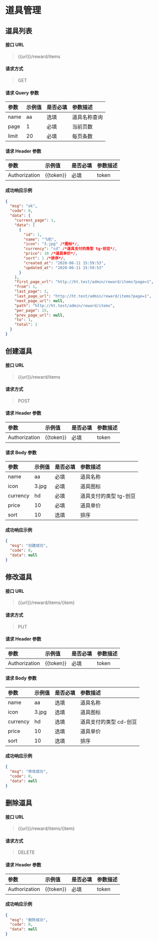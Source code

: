# 道具管理

## 道具列表

#### 接口 URL

> {{url}}/reward/items

#### 请求方式

> GET

#### 请求 Query 参数

| 参数  | 示例值 | 是否必填 | 参数描述     |
| :---- | :----- | :------- | :----------- |
| name  | aa     | 选填     | 道具名称查询 |
| page  | 1      | 必填     | 当前页数     |
| limit | 20     | 必填     | 每页条数     |

#### 请求 Header 参数

| 参数          | 示例值    | 是否必填 | 参数描述 |
| :------------ | :-------- | :------- | :------- |
| Authorization | {{token}} | 必填     | token    |

#### 成功响应示例

```json
{
  "msg": "ok",
  "code": 0,
  "data": {
    "current_page": 1,
    "data": [
      {
        "id": 1,
        "name": "飞机",
        "icon": "3.jpg" /*图标*/,
        "currency": "cd" /*道具支付的类型 tg-创豆*/,
        "price": 10 /*道具单价*/,
        "sort": 1 /*排序*/,
        "created_at": "2020-06-11 15:59:53",
        "updated_at": "2020-06-11 15:59:53"
      }
    ],
    "first_page_url": "http://ht.test/admin/reward/items?page=1",
    "from": 1,
    "last_page": 1,
    "last_page_url": "http://ht.test/admin/reward/items?page=1",
    "next_page_url": null,
    "path": "http://ht.test/admin/reward/items",
    "per_page": 15,
    "prev_page_url": null,
    "to": 1,
    "total": 1
  }
}
```

## 创建道具

#### 接口 URL

> {{url}}/reward/items

#### 请求方式

> POST

#### 请求 Header 参数

| 参数          | 示例值    | 是否必填 | 参数描述 |
| :------------ | :-------- | :------- | :------- |
| Authorization | {{token}} | 必填     | token    |

#### 请求 Body 参数

| 参数     | 示例值 | 是否必填 | 参数描述               |
| :------- | :----- | :------- | :--------------------- |
| name     | aa     | 必填     | 道具名称               |
| icon     | 3.jpg  | 必填     | 道具图标               |
| currency | hd     | 必填     | 道具支付的类型 tg-创豆 |
| price    | 10     | 必填     | 道具单价               |
| sort     | 10     | 选填     | 排序                   |

#### 成功响应示例

```json
{
  "msg": "创建成功",
  "code": 0,
  "data": null
}
```

## 修改道具

#### 接口 URL

> {{url}}/reward/items/{item}

#### 请求方式

> PUT

#### 请求 Header 参数

| 参数          | 示例值    | 是否必填 | 参数描述 |
| :------------ | :-------- | :------- | :------- |
| Authorization | {{token}} | 必填     | token    |

#### 请求 Body 参数

| 参数     | 示例值 | 是否必填 | 参数描述               |
| :------- | :----- | :------- | :--------------------- |
| name     | aa     | 选填     | 道具名称               |
| icon     | 3.jpg  | 选填     | 道具图标               |
| currency | hd     | 选填     | 道具支付的类型 cd-创豆 |
| price    | 10     | 选填     | 道具单价               |
| sort     | 10     | 选填     | 排序                   |

#### 成功响应示例

```json
{
  "msg": "修改成功",
  "code": 0,
  "data": null
}
```

## 删除道具

#### 接口 URL

> {{url}}/reward/items/{item}

#### 请求方式

> DELETE

#### 请求 Header 参数

| 参数          | 示例值    | 是否必填 | 参数描述 |
| :------------ | :-------- | :------- | :------- |
| Authorization | {{token}} | 必填     | token    |

#### 成功响应示例

```json
{
  "msg": "删除成功",
  "code": 0,
  "data": null
}
```

